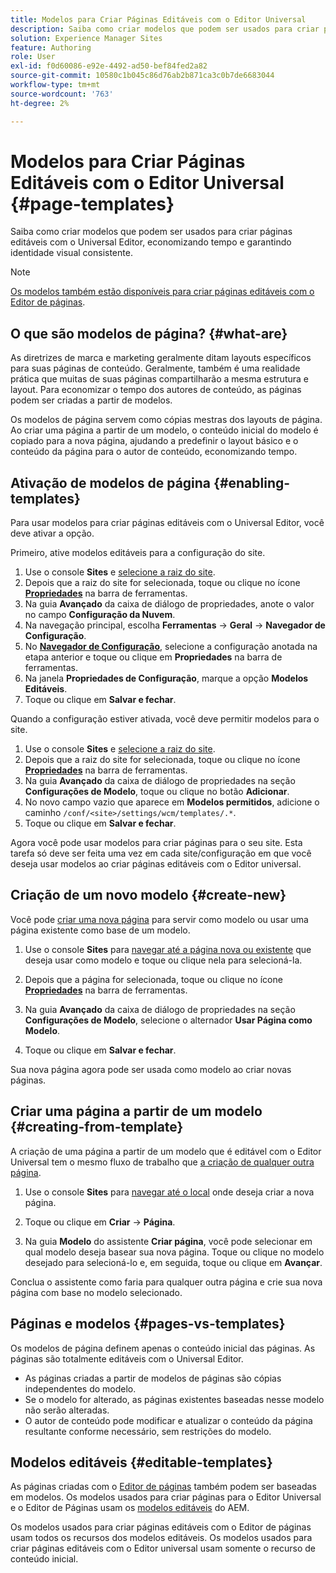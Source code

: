 ```yaml
---
title: Modelos para Criar Páginas Editáveis com o Editor Universal
description: Saiba como criar modelos que podem ser usados para criar páginas editáveis com o Universal Editor, economizando tempo e garantindo identidade visual consistente.
solution: Experience Manager Sites
feature: Authoring
role: User
exl-id: f0d60086-e92e-4492-ad50-bef84fed2a82
source-git-commit: 10580c1b045c86d76ab2b871ca3c0b7de6683044
workflow-type: tm+mt
source-wordcount: '763'
ht-degree: 2%

---
```



# Modelos para Criar Páginas Editáveis com o Editor Universal {#page-templates}

Saiba como criar modelos que podem ser usados para criar páginas editáveis com o Universal Editor, economizando tempo e garantindo identidade visual consistente.

>[!NOTE]
>
>[Os modelos também estão disponíveis para criar páginas editáveis com o Editor de páginas](/help/sites-cloud/authoring/page-editor/templates.md).

## O que são modelos de página? {#what-are}

As diretrizes de marca e marketing geralmente ditam layouts específicos para suas páginas de conteúdo. Geralmente, também é uma realidade prática que muitas de suas páginas compartilharão a mesma estrutura e layout. Para economizar o tempo dos autores de conteúdo, as páginas podem ser criadas a partir de modelos.

Os modelos de página servem como cópias mestras dos layouts de página. Ao criar uma página a partir de um modelo, o conteúdo inicial do modelo é copiado para a nova página, ajudando a predefinir o layout básico e o conteúdo da página para o autor de conteúdo, economizando tempo.

## Ativação de modelos de página {#enabling-templates}

Para usar modelos para criar páginas editáveis com o Universal Editor, você deve ativar a opção.

Primeiro, ative modelos editáveis para a configuração do site.

1. Use o console **Sites** e [selecione a raiz do site](/help/sites-cloud/authoring/sites-console/introduction.md#selecting-resources).
1. Depois que a raiz do site for selecionada, toque ou clique no ícone [**Propriedades**](/help/sites-cloud/authoring/sites-console/page-properties.md) na barra de ferramentas.
1. Na guia **Avançado** da caixa de diálogo de propriedades, anote o valor no campo **Configuração da Nuvem**.
1. Na navegação principal, escolha **Ferramentas** -> **Geral** -> **Navegador de Configuração**.
1. No **[Navegador de Configuração](/help/implementing/developing/introduction/configurations.md)**, selecione a configuração anotada na etapa anterior e toque ou clique em **Propriedades** na barra de ferramentas.
1. Na janela **Propriedades de Configuração**, marque a opção **Modelos Editáveis**.
1. Toque ou clique em **Salvar e fechar**.

Quando a configuração estiver ativada, você deve permitir modelos para o site.

1. Use o console **Sites** e [selecione a raiz do site](/help/sites-cloud/authoring/sites-console/introduction.md#selecting-resources).
1. Depois que a raiz do site for selecionada, toque ou clique no ícone [**Propriedades**](/help/sites-cloud/authoring/sites-console/page-properties.md) na barra de ferramentas.
1. Na guia **Avançado** da caixa de diálogo de propriedades na seção **Configurações de Modelo**, toque ou clique no botão **Adicionar**.
1. No novo campo vazio que aparece em **Modelos permitidos**, adicione o caminho `/conf/<site>/settings/wcm/templates/.*`.
1. Toque ou clique em **Salvar e fechar**.

Agora você pode usar modelos para criar páginas para o seu site. Esta tarefa só deve ser feita uma vez em cada site/configuração em que você deseja usar modelos ao criar páginas editáveis com o Editor universal.

## Criação de um novo modelo {#create-new}

Você pode [criar uma nova página](/help/sites-cloud/authoring/sites-console/creating-pages.md) para servir como modelo ou usar uma página existente como base de um modelo.

1. Use o console **Sites** para [navegar até a página nova ou existente](/help/sites-cloud/authoring/sites-console/introduction.md#selecting-resources) que deseja usar como modelo e toque ou clique nela para selecioná-la.

1. Depois que a página for selecionada, toque ou clique no ícone [**Propriedades**](/help/sites-cloud/authoring/sites-console/page-properties.md) na barra de ferramentas.

1. Na guia **Avançado** da caixa de diálogo de propriedades na seção **Configurações de Modelo**, selecione o alternador **Usar Página como Modelo**.

1. Toque ou clique em **Salvar e fechar**.

Sua nova página agora pode ser usada como modelo ao criar novas páginas.

## Criar uma página a partir de um modelo {#creating-from-template}

A criação de uma página a partir de um modelo que é editável com o Editor Universal tem o mesmo fluxo de trabalho que [a criação de qualquer outra página](/help/sites-cloud/authoring/sites-console/creating-pages.md).

1. Use o console **Sites** para [navegar até o local](/help/sites-cloud/authoring/sites-console/introduction.md#selecting-resources) onde deseja criar a nova página.

1. Toque ou clique em **Criar** -> **Página**.

1. Na guia **Modelo** do assistente **Criar página**, você pode selecionar em qual modelo deseja basear sua nova página. Toque ou clique no modelo desejado para selecioná-lo e, em seguida, toque ou clique em **Avançar**.

Conclua o assistente como faria para qualquer outra página e crie sua nova página com base no modelo selecionado.

## Páginas e modelos {#pages-vs-templates}

Os modelos de página definem apenas o conteúdo inicial das páginas. As páginas são totalmente editáveis com o Universal Editor.

* As páginas criadas a partir de modelos de páginas são cópias independentes do modelo.
* Se o modelo for alterado, as páginas existentes baseadas nesse modelo não serão alteradas.
* O autor de conteúdo pode modificar e atualizar o conteúdo da página resultante conforme necessário, sem restrições do modelo.

## Modelos editáveis {#editable-templates}

As páginas criadas com o [Editor de páginas](/help/sites-cloud/authoring/page-editor/introduction.md) também podem ser baseadas em modelos. Os modelos usados para criar páginas para o Editor Universal e o Editor de Páginas usam os [modelos editáveis](/help/implementing/developing/components/templates.md) do AEM.

Os modelos usados para criar páginas editáveis com o Editor de páginas usam todos os recursos dos modelos editáveis. Os modelos usados para criar páginas editáveis com o Editor universal usam somente o recurso de conteúdo inicial.
